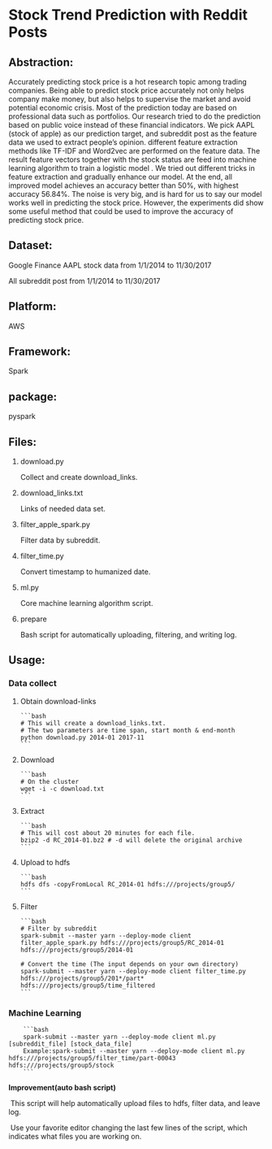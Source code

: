 # Stock Trend Prediction with Reddit Posts

## Abstraction:

Accurately predicting stock price is a hot research topic among trading companies. Being able to predict stock price accurately not only helps company make money, but also helps to supervise the market and avoid potential economic crisis. Most of the prediction today are based on professional data such as portfolios. Our research tried to do the prediction based on public voice instead of these financial indicators. We pick AAPL (stock of apple) as our prediction target, and subreddit post as the feature data we used to extract people’s opinion. different feature extraction methods like TF-IDF and Word2vec are performed on the feature data. The result feature vectors together with the stock status are feed into machine learning algorithm to train a logistic model . We tried out different tricks in feature extraction and gradually enhance our model. At the end, all improved model achieves an accuracy better than 50%, with highest accuracy 56.84%. The noise is very big, and is hard for us to say our model works well in predicting the stock price. However, the experiments did show some useful method that could be used to improve the accuracy of predicting stock price.

## Dataset:

Google Finance AAPL stock data from 1/1/2014 to 11/30/2017

All subreddit post from 1/1/2014 to 11/30/2017

## Platform:

AWS

## Framework:

Spark

## package:

pyspark

## Files:

1. download.py

    Collect and create download_links.

2. download_links.txt

    Links of needed data set.

3. filter_apple_spark.py

    Filter data by subreddit.

4. filter_time.py

    Convert timestamp to humanized date.

5. ml.py

    Core machine learning algorithm script.

6. prepare

    Bash script for automatically uploading, filtering, and writing log.

## Usage:

### Data collect

1. Obtain download-links

       ```bash
       # This will create a download_links.txt.
       # The two parameters are time span, start month & end-month
       python download.py 2014-01 2017-11
       ```

2. Download

       ```bash
       # On the cluster
       wget -i -c download.txt
       ```

3. Extract

       ```bash
       # This will cost about 20 minutes for each file.
       bzip2 -d RC_2014-01.bz2 # -d will delete the original archive
       ```

4. Upload to hdfs

       ```bash
       hdfs dfs -copyFromLocal RC_2014-01 hdfs:///projects/group5/
       ```

5. Filter

       ```bash
       # Filter by subreddit
       spark-submit --master yarn --deploy-mode client filter_apple_spark.py hdfs:///projects/group5/RC_2014-01 hdfs:///projects/group5/2014-01
       
       # Convert the time (The input depends on your own directory)
       spark-submit --master yarn --deploy-mode client filter_time.py hdfs:///projects/group5/201*/part* hdfs:///projects/group5/time_filtered
       ```
       
### Machine Learning
        
        ```bash
        spark-submit --master yarn --deploy-mode client ml.py [subreddit_file] [stock_data_file]
        Example:spark-submit --master yarn --deploy-mode client ml.py hdfs:///projects/group5/filter_time/part-00043 hdfs:///projects/group5/stock
        ```

**Improvement(auto bash script)**

​	This script will help automatically upload files to hdfs, filter data, and leave log.

​	Use your favorite editor changing the last few lines of the script, which indicates what files you are working on.
